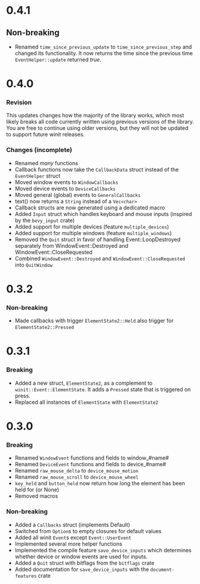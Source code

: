 # 0.4.1

## Non-breaking

- Renamed `time_since_previous_update` to `time_since_previous_step` and changed its functionality. 
  It now returns the time since the previous time `EventHelper::update` returned *true*.

# 0.4.0

### Revision

This updates changes how the majority of the library works,
which most likely breaks all code currently written using previous versions of the library.
You are free to continue using older versions, but they will not be updated to support future winit releases.

### Changes (incomplete)

- Renamed *many* functions
- Callback functions now take the `CallbackData` struct instead of the `EventHelper` struct
- Moved window events to `WindowCallbacks`
- Moved device events to `DeviceCallbacks`
- Moved general (global) events to `GeneralCallbacks`
- text() now returns a `String` instead of a `Vec<char>`
- Callback structs are now generated using a dedicated macro
- Added `Input` struct which handles keyboard and mouse inputs (inspired by the `bevy_input` crate)
- Added support for multiple devices (feature `multiple_devices`)
- Added support for multiple windows (feature `multiple_windows`)
- Removed the `Quit` struct in favor of handling Event::LoopDestroyed separately from
  WindowEvent::Destroyed and WindowEvent::CloseRequested
- Combined `WindowEvent::Destroyed` and `WindowEvent::CloseRequested` into `QuitWindow`

# 0.3.2

### Non-breaking

- Made callbacks with trigger `ElementState2::Held` also trigger for `ElementState2::Pressed`

# 0.3.1

### Breaking

- Added a new struct, `ElementState2`, as a complement to `winit::Event::ElementState`.
    It adds a `Pressed` state that is triggered on press.
- Replaced all instances of `ElementState` with `ElementState2`

# 0.3.0

### Breaking

- Renamed `WindowEvent` functions and fields to window_#name#
- Renamed `DeviceEvent` functions and fields to device_#name#
- Renamed `raw_mouse_delta` to `device_mouse_motion`
- Renamed `raw_mouse_scroll` to `device_mouse_wheel`
- `key_held` and `button_held` now return how long the element has been held for (or None)
- Removed macros

### Non-breaking

- Added a `Callbacks` struct (implements Default)
- Switched from `Option`s to empty closures for default values
- Added all winit `Event`s except `Event::UserEvent`
- Implemented several more helper functions
- Implemented the compile feature `save_device_inputs`
which determines whether device or window events are used for inputs.
- Added a `Quit` struct with bitflags from the `bitflags` crate
- Added documentation for `save_device_inputs` with the `document-features` crate
